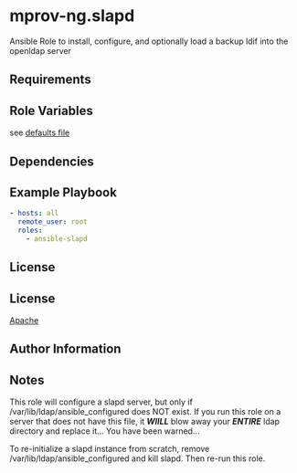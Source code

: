 mprov-ng.slapd
=========

Ansible Role to install, configure, and optionally load a backup ldif into the openldap server

Requirements
------------



Role Variables
--------------

see [defaults file](defaults/main.yml)

Dependencies
------------


Example Playbook
----------------
```yaml
- hosts: all
  remote_user: root
  roles:
    - ansible-slapd
```

License
-------

License
-------
[Apache](License.md)

Author Information
------------------

Notes
-----
This role will configure a slapd server, but only if /var/lib/ldap/ansible_configured does NOT exist.  If you run this role on a server that does not have this file, it ***WIILL*** blow away your ***ENTIRE*** ldap directory and replace it...  You have been warned...

To re-initialize a slapd instance from scratch, remove /var/lib/ldap/ansible_configured and kill slapd.  Then re-run this role.
